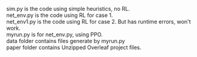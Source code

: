 sim.py is the code using simple heuristics, no RL.<br />
net_env.py is the code using RL for case 1.<br />
net_env1.py is the code using RL for case 2. But has runtime errors, won't work.<br />
myrun.py is for net_env.py, using PPO.<br />
data folder contains files generate by myrun.py<br />
paper folder contains Unzipped Overleaf project files.<br />
